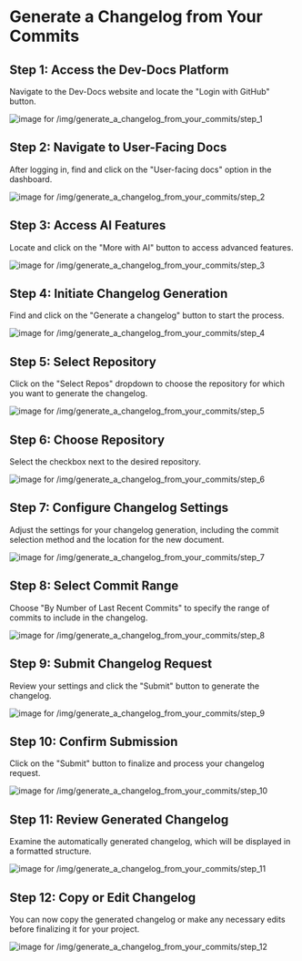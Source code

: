 

  # Generate a Changelog from Your Commits

## Step 1: Access the Dev-Docs Platform

Navigate to the Dev-Docs website and locate the "Login with GitHub" button.

![image for /img/generate_a_changelog_from_your_commits/step_1](/img/generate_a_changelog_from_your_commits/step_1.png)

## Step 2: Navigate to User-Facing Docs

After logging in, find and click on the "User-facing docs" option in the dashboard.

![image for /img/generate_a_changelog_from_your_commits/step_2](/img/generate_a_changelog_from_your_commits/step_2.png)

## Step 3: Access AI Features

Locate and click on the "More with AI" button to access advanced features.

![image for /img/generate_a_changelog_from_your_commits/step_3](/img/generate_a_changelog_from_your_commits/step_3.png)

## Step 4: Initiate Changelog Generation

Find and click on the "Generate a changelog" button to start the process.

![image for /img/generate_a_changelog_from_your_commits/step_4](/img/generate_a_changelog_from_your_commits/step_4.png)

## Step 5: Select Repository

Click on the "Select Repos" dropdown to choose the repository for which you want to generate the changelog.

![image for /img/generate_a_changelog_from_your_commits/step_5](/img/generate_a_changelog_from_your_commits/step_5.png)

## Step 6: Choose Repository

Select the checkbox next to the desired repository.

![image for /img/generate_a_changelog_from_your_commits/step_6](/img/generate_a_changelog_from_your_commits/step_6.png)

## Step 7: Configure Changelog Settings

Adjust the settings for your changelog generation, including the commit selection method and the location for the new document.

![image for /img/generate_a_changelog_from_your_commits/step_7](/img/generate_a_changelog_from_your_commits/step_7.png)

## Step 8: Select Commit Range

Choose "By Number of Last Recent Commits" to specify the range of commits to include in the changelog.

![image for /img/generate_a_changelog_from_your_commits/step_8](/img/generate_a_changelog_from_your_commits/step_8.png)

## Step 9: Submit Changelog Request

Review your settings and click the "Submit" button to generate the changelog.

![image for /img/generate_a_changelog_from_your_commits/step_9](/img/generate_a_changelog_from_your_commits/step_9.png)

## Step 10: Confirm Submission

Click on the "Submit" button to finalize and process your changelog request.

![image for /img/generate_a_changelog_from_your_commits/step_10](/img/generate_a_changelog_from_your_commits/step_10.png)

## Step 11: Review Generated Changelog

Examine the automatically generated changelog, which will be displayed in a formatted structure.

![image for /img/generate_a_changelog_from_your_commits/step_11](/img/generate_a_changelog_from_your_commits/step_11.png)

## Step 12: Copy or Edit Changelog

You can now copy the generated changelog or make any necessary edits before finalizing it for your project.

![image for /img/generate_a_changelog_from_your_commits/step_12](/img/generate_a_changelog_from_your_commits/step_12.png)

  